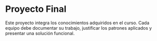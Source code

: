 
# Proyecto Final


Este proyecto integra los conocimientos adquiridos en el curso. Cada equipo debe documentar su trabajo, justificar los patrones aplicados y presentar una solución funcional.
